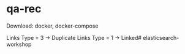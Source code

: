 # qa-rec

Download: docker, docker-compose

Links Type = 3 -> Duplicate
Links Type = 1 -> Linked# elasticsearch-workshop
